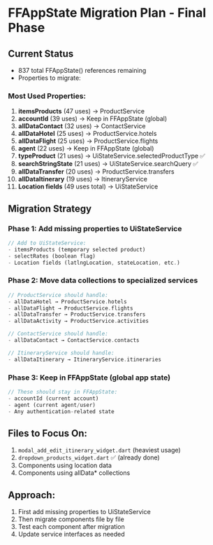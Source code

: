 # FFAppState Migration Plan - Final Phase

## Current Status
- 837 total FFAppState() references remaining
- Properties to migrate:

### Most Used Properties:
1. **itemsProducts** (47 uses) → ProductService
2. **accountId** (39 uses) → Keep in FFAppState (global)
3. **allDataContact** (32 uses) → ContactService
4. **allDataHotel** (25 uses) → ProductService.hotels
5. **allDataFlight** (25 uses) → ProductService.flights
6. **agent** (22 uses) → Keep in FFAppState (global)
7. **typeProduct** (21 uses) → UiStateService.selectedProductType ✅
8. **searchStringState** (21 uses) → UiStateService.searchQuery ✅
9. **allDataTransfer** (20 uses) → ProductService.transfers
10. **allDataItinerary** (19 uses) → ItineraryService
11. **Location fields** (49 uses total) → UiStateService

## Migration Strategy

### Phase 1: Add missing properties to UiStateService
```dart
// Add to UiStateService:
- itemsProducts (temporary selected product)
- selectRates (boolean flag)
- Location fields (latlngLocation, stateLocation, etc.)
```

### Phase 2: Move data collections to specialized services
```dart
// ProductService should handle:
- allDataHotel → ProductService.hotels
- allDataFlight → ProductService.flights  
- allDataTransfer → ProductService.transfers
- allDataActivity → ProductService.activities

// ContactService should handle:
- allDataContact → ContactService.contacts

// ItineraryService should handle:
- allDataItinerary → ItineraryService.itineraries
```

### Phase 3: Keep in FFAppState (global app state)
```dart
// These should stay in FFAppState:
- accountId (current account)
- agent (current agent/user)
- Any authentication-related state
```

## Files to Focus On:
1. `modal_add_edit_itinerary_widget.dart` (heaviest usage)
2. `dropdown_products_widget.dart` ✅ (already done)
3. Components using location data
4. Components using allData* collections

## Approach:
1. First add missing properties to UiStateService
2. Then migrate components file by file
3. Test each component after migration
4. Update service interfaces as needed